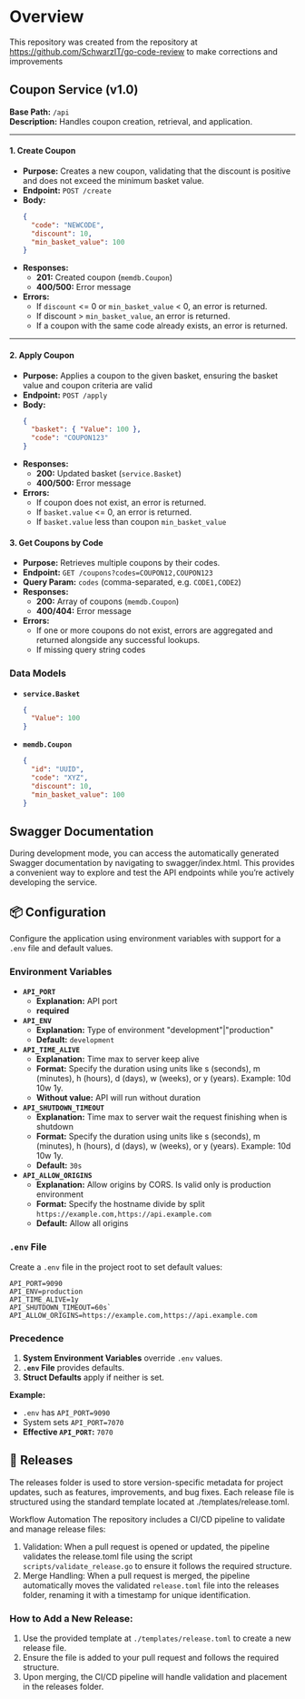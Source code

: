 # Overview

This repository was created from the repository at https://github.com/SchwarzIT/go-code-review to make corrections and improvements

## Coupon Service (v1.0)

**Base Path:** `/api`  
**Description:** Handles coupon creation, retrieval, and application.

---

#### 1. Create Coupon

- **Purpose:** Creates a new coupon, validating that the discount is positive and does not exceed the minimum basket value.
- **Endpoint:** `POST /create`
- **Body:**
  ```json
  {
    "code": "NEWCODE",
    "discount": 10,
    "min_basket_value": 100
  }
  ```
- **Responses:**
  - **201:** Created coupon (`memdb.Coupon`)
  - **400/500:** Error message
- **Errors:**
  - If `discount` <= 0 or `min_basket_value` < 0, an error is returned.
  - If discount > `min_basket_value`, an error is returned.
  - If a coupon with the same code already exists, an error is returned.

---

#### 2. Apply Coupon

- **Purpose:** Applies a coupon to the given basket, ensuring the basket value and coupon criteria are valid
- **Endpoint:** `POST /apply`
- **Body:**
  ```json
  {
    "basket": { "Value": 100 },
    "code": "COUPON123"
  }
  ```
- **Responses:**
  - **200:** Updated basket (`service.Basket`)
  - **400/500:** Error message
- **Errors:**
  - If coupon does not exist, an error is returned.
  - If `basket.value` <= 0, an error is returned.
  - If `basket.value` less than coupon `min_basket_value`

#### 3. Get Coupons by Code

- **Purpose:** Retrieves multiple coupons by their codes.
- **Endpoint:** `GET /coupons?codes=COUPON12,COUPON123`
- **Query Param:** `codes` (comma-separated, e.g. `CODE1,CODE2`)
- **Responses:**
  - **200:** Array of coupons (`memdb.Coupon`)
  - **400/404:** Error message
- **Errors:**
  - If one or more coupons do not exist, errors are aggregated and returned alongside any successful lookups.
  - If missing query string codes

### Data Models

- **`service.Basket`**
  ```json
  {
    "Value": 100
  }
  ```
- **`memdb.Coupon`**
  ```json
  {
    "id": "UUID",
    "code": "XYZ",
    "discount": 10,
    "min_basket_value": 100
  }
  ```

## Swagger Documentation

During development mode, you can access the automatically generated Swagger documentation by navigating to swagger/index.html. This provides a convenient way to explore and test the API endpoints while you’re actively developing the service.

## 📦 Configuration

Configure the application using environment variables with support for a `.env` file and default values.

### Environment Variables

- **`API_PORT`**
  - **Explanation:** API port
  - **required**
- **`API_ENV`**
  - **Explanation:** Type of environment "development"|"production"
  - **Default:** `development`
- **`API_TIME_ALIVE`**
  - **Explanation:** Time max to server keep alive
  - **Format:** Specify the duration using units like s (seconds), m (minutes), h (hours), d (days), w (weeks), or y (years). Example: 10d 10w 1y.
  - **Without value:** API will run without duration
- **`API_SHUTDOWN_TIMEOUT`**
  - **Explanation:** Time max to server wait the request finishing when is shutdown
  - **Format:** Specify the duration using units like s (seconds), m (minutes), h (hours), d (days), w (weeks), or y (years). Example: 10d 10w 1y.
  - **Default:** `30s`
- **`API_ALLOW_ORIGINS`**
  - **Explanation:** Allow origins by CORS. Is valid only is production environment
  - **Format:** Specify the hostname divide by split `https://example.com,https://api.example.com`
  - **Default:** Allow all origins

### `.env` File

Create a `.env` file in the project root to set default values:

```dotenv
API_PORT=9090
API_ENV=production
API_TIME_ALIVE=1y
API_SHUTDOWN_TIMEOUT=60s`
API_ALLOW_ORIGINS=https://example.com,https://api.example.com
```

### Precedence

1. **System Environment Variables** override `.env` values.
2. **`.env` File** provides defaults.
3. **Struct Defaults** apply if neither is set.

**Example:**

- `.env` has `API_PORT=9090`
- System sets `API_PORT=7070`
- **Effective `API_PORT`:** `7070`

## 📄 Releases

The releases folder is used to store version-specific metadata for project updates, such as features, improvements, and bug fixes. Each release file is structured using the standard template located at ./templates/release.toml.

Workflow Automation
The repository includes a CI/CD pipeline to validate and manage release files:

1. Validation:
   When a pull request is opened or updated, the pipeline validates the release.toml file using the script `scripts/validate_release.go` to ensure it follows the required structure.
2. Merge Handling:
   When a pull request is merged, the pipeline automatically moves the validated `release.toml` file into the releases folder, renaming it with a timestamp for unique identification.

### How to Add a New Release:

1. Use the provided template at `./templates/release.toml` to create a new release file.
2. Ensure the file is added to your pull request and follows the required structure.
3. Upon merging, the CI/CD pipeline will handle validation and placement in the releases folder.
